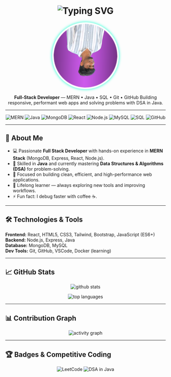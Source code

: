 <!-- HERO / HEADER -->
<h1 align="center">
  <img src="https://readme-typing-svg.herokuapp.com?font=Fira+Code&size=28&pause=1000&color=36BCF7&center=true&vCenter=true&width=500&lines=I+am+Sathish;MERN+Stack+Developer;Java+Developer;SQL+Developer" alt="Typing SVG" />
</h1>

<p align="center">
  <img src="sathish-1.png" 
       alt="Sathish" 
       width="200" 
       style="border-radius:50%; border: 5px solid transparent; animation: spin 4s linear infinite, glow 2s ease-in-out infinite;">
</p>

<style>
@keyframes spin {
  0% { transform: rotate(0deg); }
  100% { transform: rotate(360deg); }
}
@keyframes glow {
  0%, 100% { box-shadow: 0 0 10px #00ffcc; }
  50% { box-shadow: 0 0 20px #ff66cc; }
}
</style>


<p align="center">
  <strong>Full-Stack Developer</strong> — MERN • Java • SQL • Git • GitHub  
  Building responsive, performant web apps and solving problems with DSA in Java.
</p>

---

<!-- BADGES -->
<p align="center">
  <img alt="MERN" src="https://img.shields.io/badge/MERN-Stack-4DB33D?style=flat&logo=mern" />
  <img alt="Java" src="https://img.shields.io/badge/Java-ED8B00?style=flat&logo=java&logoColor=white" />
  <img alt="MongoDB" src="https://img.shields.io/badge/MongoDB-47A248?style=flat&logo=mongodb&logoColor=white" />
  <img alt="React" src="https://img.shields.io/badge/React-61DAFB?style=flat&logo=react&logoColor=black" />
  <img alt="Node.js" src="https://img.shields.io/badge/Node.js-339933?style=flat&logo=node.js&logoColor=white" />
  <img alt="MySQL" src="https://img.shields.io/badge/MySQL-4479A1?style=flat&logo=mysql&logoColor=white" />
  <img alt="SQL" src="https://img.shields.io/badge/SQL-003B57?style=flat&logo=sqlite&logoColor=white" />
  <img alt="GitHub" src="https://img.shields.io/badge/GitHub-181717?style=flat&logo=github&logoColor=white" />
</p>

---

## 📌 About Me
- 💻 Passionate **Full Stack Developer** with hands-on experience in **MERN Stack** (MongoDB, Express, React, Node.js).
- 🔹 Skilled in **Java** and currently mastering **Data Structures & Algorithms (DSA)** for problem-solving.
- 🚀 Focused on building clean, efficient, and high-performance web applications.
- 🌱 Lifelong learner — always exploring new tools and improving workflows.
- ⚡ Fun fact: I debug faster with coffee ☕.

---

## 🛠️ Technologies & Tools
**Frontend:** React, HTML5, CSS3, Tailwind, Bootstrap, JavaScript (ES6+)  
**Backend:** Node.js, Express, Java  
**Database:** MongoDB, MySQL  
**Dev Tools:** Git, GitHub, VSCode, Docker (learning)  

---

## 📈 GitHub Stats
<p align="center">
  <img src="https://github-readme-stats.vercel.app/api?username=Vsathish2002&show_icons=true&theme=radical" alt="github stats" />
</p>
<p align="center">
  <img src="https://github-readme-stats.vercel.app/api/top-langs/?username=Vsathish2002&layout=compact&theme=radical" alt="top languages" />
</p>

---

## 📊 Contribution Graph
<p align="center">
  <img src="https://github-readme-activity-graph.vercel.app/graph?username=Vsathish2002&theme=react-dark" alt="activity graph" />
</p>

---

## 🏆 Badges & Competitive Coding
<p align="center">
  <img src="https://img.shields.io/badge/LeetCode-Profile-orange?style=for-the-badge&logo=leetcode" alt="LeetCode" />
  <img src="https://img.shields.io/badge/DSA-Java-blue?style=for-the-badge&logo=java" alt="DSA in Java" />
</p>
